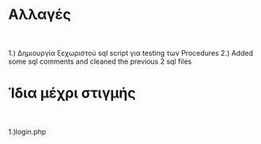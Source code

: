 # Αλλαγές 
<br><br>
1.) Δημιουργία ξεχωριστού sql script για testing των Procedures
2.) Added some sql comments and cleaned the previous 2 sql files

# Ίδια μέχρι στιγμής
<br><br>
1.)login.php
